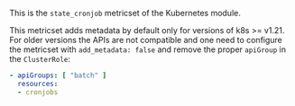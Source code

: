 This is the `state_cronjob` metricset of the Kubernetes module.

This metricset adds metadata by default only for versions of k8s >= v1.21. For older versions the APIs are not compatible and one need to configure the metricset with `add_metadata: false` and remove the proper `apiGroup` in the `ClusterRole`:

```yaml
- apiGroups: [ "batch" ]
  resources:
  - cronjobs
```
